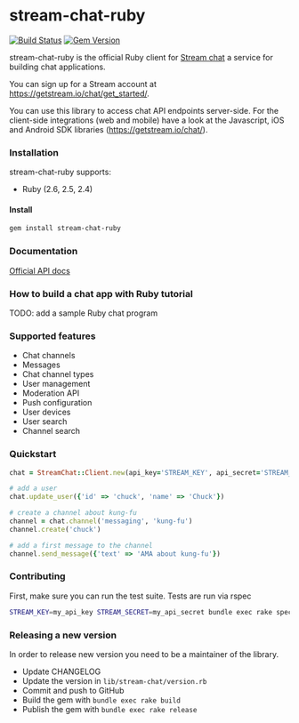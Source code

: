 # stream-chat-ruby

[![Build Status](https://travis-ci.com/GetStream/stream-chat-ruby.svg?branch=master)](https://travis-ci.com/GetStream/stream-chat-ruby) [![Gem Version](https://badge.fury.io/rb/stream-chat-ruby.svg)](http://badge.fury.io/rb/stream-chat-ruby)

stream-chat-ruby is the official Ruby client for [Stream chat](https://getstream.io/chat/) a service for building chat applications.

You can sign up for a Stream account at https://getstream.io/chat/get_started/.

You can use this library to access chat API endpoints server-side. For the
client-side integrations (web and mobile) have a look at the Javascript, iOS and
Android SDK libraries (https://getstream.io/chat/).

### Installation

stream-chat-ruby supports:

- Ruby (2.6, 2.5, 2.4)

#### Install

```bash
gem install stream-chat-ruby
```

### Documentation

[Official API docs](https://getstream.io/chat/docs/)

### How to build a chat app with Ruby tutorial

TODO: add a sample Ruby chat program

### Supported features

- Chat channels
- Messages
- Chat channel types
- User management
- Moderation API
- Push configuration
- User devices
- User search
- Channel search

### Quickstart

```ruby
chat = StreamChat::Client.new(api_key='STREAM_KEY', api_secret='STREAM_SECRET')

# add a user
chat.update_user({'id' => 'chuck', 'name' => 'Chuck'})

# create a channel about kung-fu
channel = chat.channel('messaging', 'kung-fu')
channel.create('chuck')

# add a first message to the channel
channel.send_message({'text' => 'AMA about kung-fu'})

```

### Contributing

First, make sure you can run the test suite. Tests are run via rspec

```bash
STREAM_KEY=my_api_key STREAM_SECRET=my_api_secret bundle exec rake spec
```

### Releasing a new version

In order to release new version you need to be a maintainer of the library.

- Update CHANGELOG
- Update the version in `lib/stream-chat/version.rb`
- Commit and push to GitHub
- Build the gem with `bundle exec rake build`
- Publish the gem with `bundle exec rake release`
